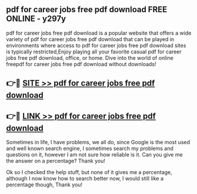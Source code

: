 ## pdf for career jobs free pdf download FREE ONLINE - y297y

pdf for career jobs free pdf download is a popular website that offers a wide variety of pdf for career jobs free pdf download that can be played in environments where access to pdf for career jobs free pdf download sites is typically restricted,Enjoy playing all your favorite casual pdf for career jobs free pdf download, office, or home. Dive into the world of online freepdf for career jobs free pdf download without downloads!

## 👉🔴 [SITE >> pdf for career jobs free pdf download](http://news.freeplayer.one?title=pdf_for_career_jobs_free_pdf_download&ref=FRRE)

## 👉🔴 [LINK >> pdf for career jobs free pdf download](http://news.freeplayer.one?title=pdf_for_career_jobs_free_pdf_download&ref=FREE)

Sometimes in life, I have problems, we all do, since Google is the most used and well known search engine, I sometimes search my problems and questions on it, however I am not sure how reliable is it. Can you give me the answer on a percentage? Thank you!

Ok so I checked the help stuff, but none of it gives me a percentage, although I now know how to search better now, I would still like a percentage though, Thank you!